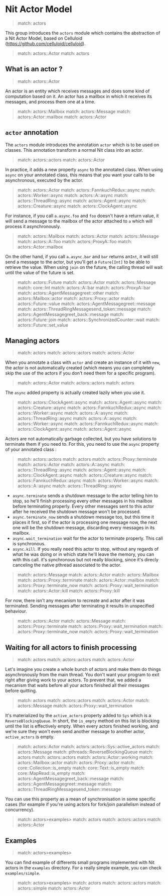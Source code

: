# Nit Actor Model

> match: actors

This group introduces the `actors` module which contains the abstraction of a Nit Actor Model,
based on Celluloid (https://github.com/celluloid/celluloid).

> match: actors::Actor
> match: actors

## What is an actor ?

> match: actors::Actor

An actor is an entity which receives messages and does some kind of computation based on it.
An actor has a mailbox in which it receives its messages, and process them one at a time.

> match: actors::Mailbox
> match: actors::Message
> match: actors::Actor::mailbox
> match: actors::Actor

## `actor` annotation

The `actors` module introduces the annotation `actor` which is to be used on classes.
This annotation transform a normal Nit class into an actor.

> match: actors::actors
> match: actors::Actor

In practice, it adds a new property `async` to the annotated class.
When using `async` on your annotated class, this means that you want your calls to be asynchronous,
executed by the actor.

> match: actors::Actor
> match: actors::FannkuchRedux::async
> match: actors::Worker::async
> match: actors::A::async
> match: actors::ThreadRing::async
> match: actors::Agent::async
> match: actors::Creature::async
> match: actors::ClockAgent::async

For instance, if you call `a.async.foo` and `foo` doesn't have a return value, it will send
a message to the mailbox of the actor attached to `a` which will process it asynchronously.

> match: actors::Mailbox
> match: actors::Actor
> match: actors::Message
> match: actors::A::foo
> match: actors::ProxyA::foo
> match: actors::Actor::mailbox

On the other hand, if you call `a.async.bar` and `bar` returns an`Int`, it will still send
a message to the actor, but you'll get a `Future[Int]` to be able to retrieve the value.
When using `join` on the future, the calling thread will wait until the value of the future is set.

> match: actors::Future
> match: actors::Actor
> match: actors::Message
> match: core::Int
> match: actors::A::bar
> match: actors::ProxyA::bar
> match: actors::AgentMessagegreet::other
> match: actors::Mailbox::actor
> match: actors::Proxy::actor
> match: actors::Future::value
> match: actors::AgentMessagegreet::message
> match: actors::ThreadRingMessagesend_token::message
> match: actors::AgentMessagegreet_back::message
> match: actors::Future::join
> match: actors::SynchronizedCounter::wait
> match: actors::Future::set_value

## Managing actors

> match: actors
> match: actors::actors
> match: actors::Actor

When you annotate a class with `actor` and create an instance of it with `new`, the actor is not
automatically created (which means you can completely skip the use of the actors if you
don't need them for a specific program).

> match: actors::Actor
> match: actors::actors
> match: actors

The `async` added property is actually created lazily when you use it.

> match: actors::ClockAgent::async
> match: actors::Agent::async
> match: actors::Creature::async
> match: actors::FannkuchRedux::async
> match: actors::Worker::async
> match: actors::A::async
> match: actors::ThreadRing::async
> match: actors::A::async
> match: actors::Worker::async
> match: actors::FannkuchRedux::async
> match: actors::ClockAgent::async
> match: actors::Agent::async

Actors are not automatically garbage collected, but you have solutions to terminate them
if you need to. For this, you need to use the `async` property of your annotated class :

> match: actors::actors
> match: actors
> match: actors::Proxy::terminate
> match: actors::Actor
> match: actors::A::async
> match: actors::ThreadRing::async
> match: actors::Agent::async
> match: actors::ClockAgent::async
> match: actors::Creature::async
> match: actors::FannkuchRedux::async
> match: actors::Worker::async
> match: actors::A::async
> match: actors::ThreadRing::async

* `async.terminate` sends a shutdown message to the actor telling him to stop, so he'll finish
  processing every other messages in his mailbox before terminating properly. Every other messages sent
  to this actor after he received the shutdown message won't be processed.
* `async.terminate_now` sends a shutdown message too, but this time it places it first, so
  if the actor is processing one message now, the next one will be the shutdown message, discarding
  every messages in its mailbox.
* `async.wait_termination` wait for the actor to terminate properly. This call is synchronous.
* `async.kill`. If you really need this actor to stop, without any regards of what he was doing
  or in which state he'll leave the memory, you can with this call. it's synchronous but not really
  blocking, since it's direcly canceling the native pthread associated to the actor.

> match: actors::Message
> match: actors::Actor
> match: actors::Mailbox
> match: actors::Proxy::terminate
> match: actors::Actor::mailbox
> match: actors::Proxy::terminate_now
> match: actors::Proxy::wait_termination
> match: actors::Actor::kill
> match: actors::Proxy::kill

For now, there isn't any mecanism to recreate and actor after it was terminated.
Sending messages after terminating it results in unspecified behaviour.

> match: actors::Actor
> match: actors::Message
> match: actors::Proxy::terminate
> match: actors::Proxy::wait_termination
> match: actors::Proxy::terminate_now
> match: actors::Proxy::wait_termination

## Waiting for all actors to finish processing

> match: actors
> match: actors::actors
> match: actors::Actor

Let's imagine you create a whole bunch of actors and make them do things asynchronously from the main thread.
You don't want your program to exit right after giving work to your actors.
To prevent that, we added a mecanism that waits before all your actors finished all their messages
before quitting.

> match: actors
> match: actors::actors
> match: actors::Actor
> match: actors::Message
> match: actors::Proxy::wait_termination

It's materialized by the `active_actors` property added to `Sys` which is a `ReverseBlockingQueue`.
In short, the `is_empty` method on this list is blocking until the list is effectively empty.
When every actors finished working, and we're sure they won't even send another message to another
actor, `active_actors` is empty.

> match: actors::Actor
> match: actors::actors::Sys::active_actors
> match: actors::Message
> match: pthreads::ReverseBlockingQueue
> match: actors
> match: actors::actors
> match: actors::Actor::working
> match: actors::Mailbox::actor
> match: actors::Proxy::actor
> match: core::Collection::is_empty
> match: core::Text::is_empty
> match: core::MapRead::is_empty
> match: actors::AgentMessagegreet_back::message
> match: actors::AgentMessagegreet::message
> match: actors::ThreadRingMessagesend_token::message

You can use this property as a mean of synchronisation in some specific cases (for example if you're
using actors for fork/join parallelism instead of concurrency).

> match: actors>examples>
> match: actors
> match: actors::actors
> match: actors::Actor

## Examples

> match: actors>examples>

You can find example of differents small programs implemented with Nit actors in the `examples`
directory. For a really simple example, you can check `examples/simple`.

> match: actors>examples>
> match: actors
> match: actors::actors
> match: actors::simple
> match: actors::Actor

